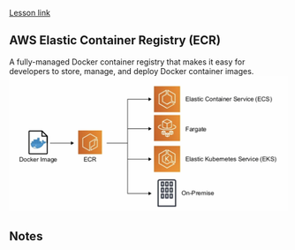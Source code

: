 [Lesson link]("https://youtu.be/RrKRN9zRBWs?t=8502")
## AWS Elastic Container Registry (ECR)
A fully-managed Docker container registry that makes it easy for developers to store, manage, and deploy Docker container images.
![ECR_diagram](ECR_diagram.png)

## Notes
